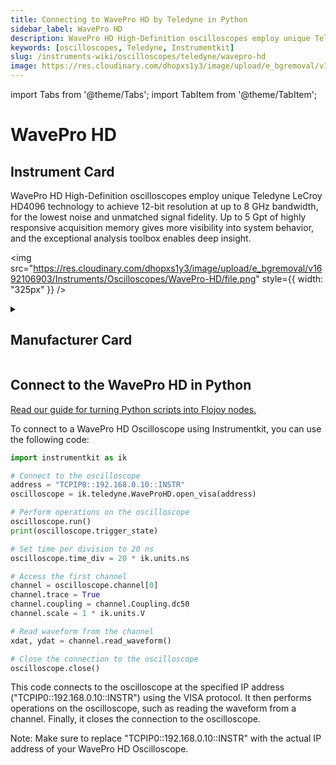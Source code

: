 ```yaml
---
title: Connecting to WavePro HD by Teledyne in Python
sidebar_label: WavePro HD
description: WavePro HD High-Definition oscilloscopes employ unique Teledyne LeCroy HD4096 technology to achieve 12-bit resolution at up to 8 GHz bandwidth, for the lowest noise and unmatched signal fidelity. Up to 5 Gpt of highly responsive acquisition memory gives more visibility into system behavior, and the exceptional analysis toolbox enables deep insight.
keywords: [oscilloscopes, Teledyne, Instrumentkit]
slug: /instruments-wiki/oscilloscopes/teledyne/wavepro-hd
image: https://res.cloudinary.com/dhopxs1y3/image/upload/e_bgremoval/v1692106903/Instruments/Oscilloscopes/WavePro-HD/file.png
---
```


import Tabs from '@theme/Tabs';
import TabItem from '@theme/TabItem';

# WavePro HD

## Instrument Card

<div className="flex">

<div>

WavePro HD High-Definition oscilloscopes employ unique Teledyne LeCroy HD4096 technology to achieve 12-bit resolution at up to 8 GHz bandwidth, for the lowest noise and unmatched signal fidelity. Up to 5 Gpt of highly responsive acquisition memory gives more visibility into system behavior, and the exceptional analysis toolbox enables deep insight.

</div>

<img src="https://res.cloudinary.com/dhopxs1y3/image/upload/e_bgremoval/v1692106903/Instruments/Oscilloscopes/WavePro-HD/file.png" style={{ width: "325px" }} />

</div>

<details>
<summary><h2>Manufacturer Card</h2></summary>

<img src="https://res.cloudinary.com/dhopxs1y3/image/upload/v1692125958/Instruments/Vendor%20Logos/Teledyne.png" style={{ width: "100%", objectFit: "cover" }} />

Teledyne LeCroy is an American manufacturer of oscilloscopes, protocol analyzers and other test equipment. LeCroy is now a subsidiary of Teledyne Technologies. <a href="https://www.teledynelecroy.com/">Website</a>.

<ul>
  <li>Headquarters: USA</li>
  <li>Yearly Revenue (millions, USD): 5458.6</li>
</ul>
</details>

## Connect to the WavePro HD in Python

[Read our guide for turning Python scripts into Flojoy nodes.](https://docs.flojoy.ai/custom-nodes/creating-custom-node/)


<Tabs>
<TabItem value="Instrumentkit" label="Instrumentkit">

To connect to a WavePro HD Oscilloscope using Instrumentkit, you can use the following code:

```python
import instrumentkit as ik

# Connect to the oscilloscope
address = "TCPIP0::192.168.0.10::INSTR"
oscilloscope = ik.teledyne.WaveProHD.open_visa(address)

# Perform operations on the oscilloscope
oscilloscope.run()
print(oscilloscope.trigger_state)

# Set time per division to 20 ns
oscilloscope.time_div = 20 * ik.units.ns

# Access the first channel
channel = oscilloscope.channel[0]
channel.trace = True
channel.coupling = channel.Coupling.dc50
channel.scale = 1 * ik.units.V

# Read waveform from the channel
xdat, ydat = channel.read_waveform()

# Close the connection to the oscilloscope
oscilloscope.close()
```

This code connects to the oscilloscope at the specified IP address ("TCPIP0::192.168.0.10::INSTR") using the VISA protocol. It then performs operations on the oscilloscope, such as reading the waveform from a channel. Finally, it closes the connection to the oscilloscope.

Note: Make sure to replace "TCPIP0::192.168.0.10::INSTR" with the actual IP address of your WavePro HD Oscilloscope.

</TabItem>
</Tabs>